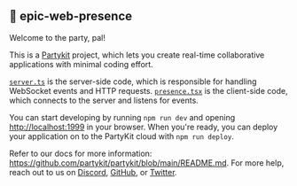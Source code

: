 ## 🎈 epic-web-presence

Welcome to the party, pal!

This is a [Partykit](https://partykit.io) project, which lets you create real-time collaborative applications with minimal coding effort.

[`server.ts`](./src/server.ts) is the server-side code, which is responsible for handling WebSocket events and HTTP requests. [`presence.tsx`](../workshop-app/app/utils/presence.tsx) is the client-side code, which connects to the server and listens for events.

You can start developing by running `npm run dev` and opening [http://localhost:1999](http://localhost:1999) in your browser. When you're ready, you can deploy your application on to the PartyKit cloud with `npm run deploy`.

Refer to our docs for more information: https://github.com/partykit/partykit/blob/main/README.md. For more help, reach out to us on [Discord](https://discord.gg/g5uqHQJc3z), [GitHub](https://github.com/partykit/partykit), or [Twitter](https://twitter.com/partykit_io).
